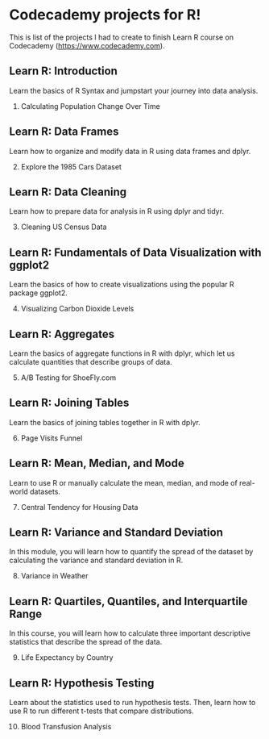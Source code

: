 # Codecademy projects for R!

This is list of the projects I had to create to finish Learn R course on Codecademy (https://www.codecademy.com).

## Learn R: Introduction

Learn the basics of R Syntax and jumpstart your journey into data analysis.

1. Calculating Population Change Over Time

## Learn R: Data Frames

Learn how to organize and modify data in R using data frames and dplyr.

2. Explore the 1985 Cars Dataset

## Learn R: Data Cleaning

Learn how to prepare data for analysis in R using dplyr and tidyr.

3. Cleaning US Census Data

## Learn R: Fundamentals of Data Visualization with ggplot2

Learn the basics of how to create visualizations using the popular R package ggplot2.

4. Visualizing Carbon Dioxide Levels

## Learn R: Aggregates

Learn the basics of aggregate functions in R with dplyr, which let us calculate quantities that describe groups of data.

5. A/B Testing for ShoeFly.com

## Learn R: Joining Tables

Learn the basics of joining tables together in R with dplyr.

6. Page Visits Funnel

## Learn R: Mean, Median, and Mode

Learn to use R or manually calculate the mean, median, and mode of real-world datasets.

7. Central Tendency for Housing Data

## Learn R: Variance and Standard Deviation

In this module, you will learn how to quantify the spread of the dataset by calculating the variance and standard deviation in R.

8. Variance in Weather

## Learn R: Quartiles, Quantiles, and Interquartile Range

In this course, you will learn how to calculate three important descriptive statistics that describe the spread of the data.

9. Life Expectancy by Country

## Learn R: Hypothesis Testing

Learn about the statistics used to run hypothesis tests. Then, learn how to use R to run different t-tests that compare distributions.

10. Blood Transfusion Analysis
